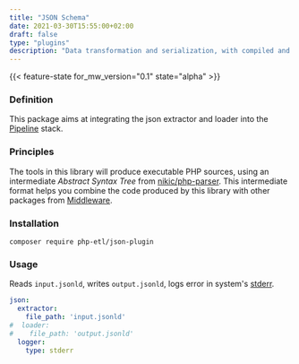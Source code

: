 ```yaml
---
title: "JSON Schema"
date: 2021-03-30T15:55:00+02:00
draft: false
type: "plugins"
description: "Data transformation and serialization, with compiled and static mappers"
---
```


{{< feature-state for_mw_version="0.1" state="alpha" >}}

### Definition
This package aims at integrating the json extractor and loader into the
[Pipeline](https://github.com/php-etl/pipeline) stack.

### Principles
The tools in this library will produce executable PHP sources, using an intermediate _Abstract Syntax Tree_ from
[nikic/php-parser](https://github.com/nikic/PHP-Parser). This intermediate format helps you combine
the code produced by this library with other packages from [Middleware](https://github.com/php-etl).

### Installation
```
composer require php-etl/json-plugin
```

### Usage
Reads `input.jsonld`, writes `output.jsonld`, logs error in system's [stderr](https://en.wikipedia.org/wiki/Standard_streams#Standard_error_(stderr)).
```yaml
json:
  extractor:
    file_path: 'input.jsonld'
#  loader:
#    file_path: 'output.jsonld'
  logger:
    type: stderr
```
